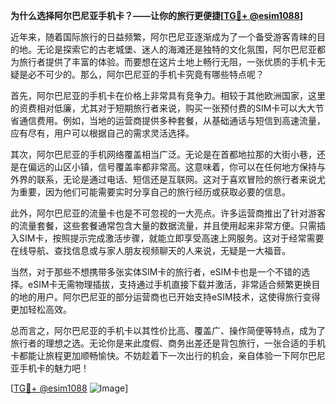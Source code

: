 **为什么选择阿尔巴尼亚手机卡？——让你的旅行更便捷[[TG💪+ @esim1088](https://t.me/s/esim1088)]**

近年来，随着国际旅行的日益频繁，阿尔巴尼亚逐渐成为了一个备受游客青睐的目的地。无论是探索它的古老城堡、迷人的海滩还是独特的文化氛围，阿尔巴尼亚都为旅行者提供了丰富的体验。而要想在这片土地上畅行无阻，一张优质的手机卡无疑是必不可少的。那么，阿尔巴尼亚的手机卡究竟有哪些特点呢？

首先，阿尔巴尼亚的手机卡在价格上非常具有竞争力。相较于其他欧洲国家，这里的资费相对低廉，尤其对于短期旅行者来说，购买一张预付费的SIM卡可以大大节省通信费用。例如，当地的运营商提供多种套餐，从基础通话与短信到高速流量，应有尽有，用户可以根据自己的需求灵活选择。

其次，阿尔巴尼亚的手机网络覆盖相当广泛。无论是在首都地拉那的大街小巷，还是在偏远的山区小镇，信号覆盖率都非常高。这意味着，你可以在任何地方保持与外界的联系，无论是通过电话、短信还是互联网。这对于喜欢冒险的旅行者来说尤为重要，因为他们可能需要实时分享自己的旅行经历或获取必要的信息。

此外，阿尔巴尼亚的流量卡也是不可忽视的一大亮点。许多运营商推出了针对游客的流量套餐，这些套餐通常包含大量的数据流量，并且使用起来非常方便。只需插入SIM卡，按照提示完成激活步骤，就能立即享受高速上网服务。这对于经常需要在线导航、查找信息或与家人朋友视频聊天的人来说，无疑是一大福音。

当然，对于那些不想携带多张实体SIM卡的旅行者，eSIM卡也是一个不错的选择。eSIM卡无需物理插拔，支持通过手机直接下载并激活，非常适合频繁更换目的地的用户。阿尔巴尼亚的部分运营商也已开始支持eSIM技术，这使得旅行变得更加轻松高效。

总而言之，阿尔巴尼亚的手机卡以其性价比高、覆盖广、操作简便等特点，成为了旅行者的理想之选。无论你是来此度假、商务出差还是背包旅行，一张合适的手机卡都能让旅程更加顺畅愉快。不妨趁着下一次出行的机会，亲自体验一下阿尔巴尼亚手机卡的魅力吧！

[[TG💪+ @esim1088](https://t.me/s/esim1088) ![Image](https://i.postimg.cc/4NQfJmqS/Snipaste-2025-05-13-00-14-12.png)]